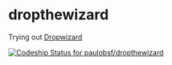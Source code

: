 dropthewizard
=============

Trying out [Dropwizard](http://dropwizard.io/)

[ ![Codeship Status for paulobsf/dropthewizard](https://codeship.com/projects/1cf75bd0-5f62-0132-7abe-7eb424531d0a/status)](https://codeship.com/projects/51517)
